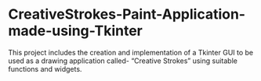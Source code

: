 # CreativeStrokes-Paint-Application-made-using-Tkinter
This project includes the creation and implementation of a Tkinter GUI to be used as a drawing application called- “Creative Strokes” using suitable functions and widgets.

